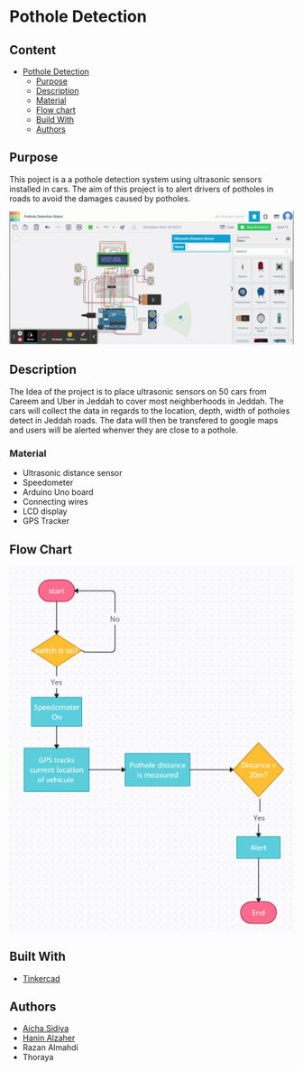 # Pothole Detection
<!--Content Table-->
## Content
- [Pothole Detection](#pothole-detection) <!--Link to the title of the project-->
  * [Purpose](#purpose) <!--Link to the purpose of the project-->
  * [Description](#description) <!--Link to the purpose of the project-->
   + [Material](#material)
  * [Flow chart](#flow-chart) <!--Link to the purpose of the project-->
  * [Build With](#build-with) <!--Link to the Contributors of the project-->
  * [Authors](#authors) <!--Link to the Contributors of the project-->

## Purpose
<!--Purpose of the project-->
This poject is a a pothole detection system using ultrasonic sensors installed in cars. The aim of this project is to alert drivers of potholes in roads to avoid the damages caused by potholes.

![alt text](https://github.com/AichaSidiya/PotholeDetection/blob/main/demoPothole.gif)

## Description
The Idea of the project is to place ultrasonic sensors on 50 cars from Careem and Uber in Jeddah to cover most neighberhoods in Jeddah. The cars will collect the data in regards to the location, depth, width of potholes detect in Jeddah roads. The data will then be transfered to google maps and users will be alerted whenver they are close to a pothole. 
### Material
* Ultrasonic distance sensor
* Speedometer
* Arduino Uno board
* Connecting wires
* LCD display
* GPS Tracker
## Flow Chart

<img src="https://github.com/AichaSidiya/PotholeDetection/blob/main/flowChart.png"/>

## Built With

- [Tinkercad](https://www.tinkercad.com/)


## Authors
<!-- The contributors to the project-->
* [Aicha Sidiya](https://github.com/AichaSidiya)
* [Hanin Alzaher](https://github.com/hanin-az)
* Razan Almahdi
* Thoraya


